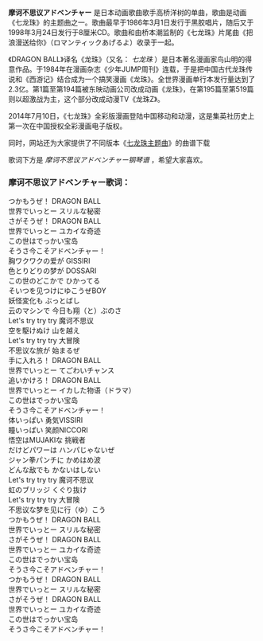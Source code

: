 

**摩诃不思议アドベンチャー**
是日本动画歌曲歌手高桥洋树的单曲，歌曲是动画《七龙珠》的主题曲之一。歌曲最早于1986年3月1日发行于黑胶唱片，随后又于1998年3月24日发行于8厘米CD。歌曲和由桥本潮监制的《七龙珠》片尾曲《把浪漫送给你》（ロマンティックあげるよ）收录于一起。  
  
《DRAGON BALL》译名《龙珠》（又名： _七龙珠_
）是日本著名漫画家鸟山明的得意作品。于1984年在漫画杂志《少年JUMP周刊》连载，于是把中国古代龙珠传说和《西游记》结合成为一个搞笑漫画《龙珠》。全世界漫画单行本发行量达到了2.3亿。第1篇至第194篇被东映动画公司改成动画《龙珠》，在第195篇至第519篇则以超激战为主，这个部分改成动漫TV《龙珠Z》。  
  
2014年7月10日，《七龙珠》全彩版漫画登陆中国移动和动漫，这是集英社历史上第一次在中国授权全彩漫画电子版权。  
  
同时，网站还为大家提供了不同版本《[七龙珠主题曲](Music-2545-七龙珠主题曲.html "七龙珠主题曲")》的曲谱下载  
  
歌词下方是 _摩诃不思议アドベンチャー钢琴谱_ ，希望大家喜欢。

### 摩诃不思议アドベンチャー歌词：

つかもうぜ！ DRAGON BALL  
世界でいっとー スリルな秘密  
さがそうぜ！ DRAGON BALL  
世界でいっとー ユカイな奇迹  
この世はでっかい宝岛  
そうさ今こそアドベンチャー！  
胸ワクワクの爱が GISSIRI  
色とりどりの梦が DOSSARI  
この世のどこかで ひかってる  
そいつを见つけにゆこうぜBOY  
妖怪変化も ぶっとばし  
云のマシンで 今日も翔（と）ぶのさ  
Let's try try try 魔诃不思议  
空を駆けぬけ 山を越え  
Let's try try try 大冒険  
不思议な旅が 始まるぜ  
手に入れろ！ DRAGON BALL  
世界でいっとー てごわいチャンス  
追いかけろ！ DRAGON BALL  
世界でいっとー イカした物语（ドラマ）  
この世はでっかい宝岛  
そうさ今こそアドベンチャー！  
体いっぱい 勇気VISSIRI  
瞳いっぱい 笑颜NICCORI  
悟空はMUJAKIな 挑戦者  
だけどパワーは ハンパじゃないぜ  
ジャン拳パンチに かめはめ波  
どんな敌でも かないはしない  
Let's try try try 魔诃不思议  
虹のブリッジ くぐり抜け  
Let's try try try 大冒険  
不思议な梦を见に行（ゆ）こう  
つかもうぜ！ DRAGON BALL  
世界でいっとー スリルな秘密  
さがそうぜ！ DRAGON BALL  
世界でいっとー ユカイな奇迹  
この世はでっかい宝岛  
そうさ今こそアドベンチャー！  
つかもうぜ！ DRAGON BALL  
世界でいっとー スリルな秘密  
さがそうぜ！ DRAGON BALL  
世界でいっとー ユカイな奇迹  
この世はでっかい宝岛  
そうさ今こそアドベンチャー！

